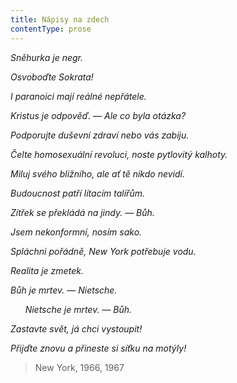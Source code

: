 ```yaml
---
title: Nápisy na zdech
contentType: prose
---
```


_Sněhurka je negr._

_Osvoboďte Sokrata!_

_I paranoici mají reálné nepřátele._

_Kristus je odpověď. — Ale co byla otázka?_

_Podporujte duševní zdraví nebo vás zabiju._

_Čelte homosexuální revoluci, noste pytlovitý kalhoty._

_Miluj svého bližního, ale ať tě nikdo nevidí._

_Budoucnost patří lítacím talířům._

_Zítřek se překládá na jindy. — Bůh._

_Jsem nekonformní, nosím sako._

_Spláchni pořádně, New York potřebuje vodu._

_Realita je zmetek._

_Bůh je mrtev. — Nietsche._

      _Nietsche je mrtev. — Bůh._

_Zastavte svět, já chci vystoupit!_

_Přijďte znovu a přineste si síťku na motýly!_

> New York, 1966, 1967
